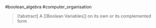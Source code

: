 #boolean_algebra #computer_organisation 
>[!abstract] A [[Boolean Variables]] on its own or its complemented form